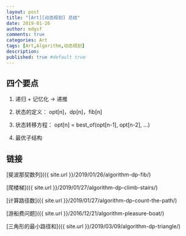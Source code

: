 ```yaml
---
layout: post
title: "[Art][动态规划] 总结"
date: 2019-01-26
author: mdgsf
comments: true
categories: Art
tags: [Art,Algorithm,动态规划]
description:
published: true #default true
---
```


## 四个要点

1. 递归 + 记忆化 -> 递推

2. 状态的定义： opt[n]，dp[n]，fib[n]

3. 状态转移方程： opt[n] = best_of(opt[n-1], opt[n-2], ...)

4. 最优子结构

## 链接

[斐波那契数列]({{ site.url }}/2019/01/26/algorithm-dp-fib/)

[爬楼梯]({{ site.url }}/2019/01/27/algorithm-dp-climb-stairs/)

[计算路径数]({{ site.url }}/2019/01/27/algorithm-dp-count-the-path/)

[游船费问题]({{ site.url }}/2016/12/21/algorithm-pleasure-boat/)

[三角形的最小路径和]({{ site.url }}/2019/03/09/algorithm-dp-triangle/)
